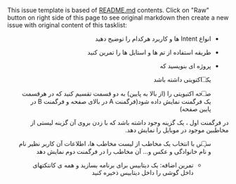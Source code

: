 This issue template is based of [README.md](README.md) contents.
Click on "Raw" button on right side of this page to see original markdown then create a new issue with original content of this tasklist:

<div dir="rtl" align='right'>

- انواع Intent ها و کاربرد هرکدام را توضیح دهید

- طریقه استفاده از تم ها و استایل ها را تمرین کنید 

- پروژه ای بنویسید که 

- [ ]  یک اکتویتی داشته باشد  

- [ ]  صفحه اکتیویتی را (از بالا به پایین) به دو قسمت تقسیم کنید که در هرقسمت یک فرگمنت نمایش داده شود(فرگمنت A در بالای صفحه و فرگمنت B  در پایین صفحه) 

در فرگمنت اول ، یک گزینه وجود داشته باشد که با زدن بروی آن گزینه لیستی از مخاطبین موجود در موبایل را نمایش دهد. 

- [ ]  سپس با انتخاب یک مخاطب از لیست مخاطب ها،  اطلاعات آن کاربر نظیر نام و نام خانوادگی و عکس  و... آن مخاطب را در فرگمنت دوم نمایش دهد 
    
   - تمرین اضافه: 
    یک دیتابیس برای برنامه بسازید و همه ی کانتکتهای داخل گوشی را داخل دیتابیس ذخیره کنید
</div>
